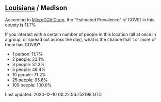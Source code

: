 
## [Louisiana](/united-states/louisiana) / Madison

According to [MicroCOVID.org](http://microcovid.org),
the "Estimated Prevalence" of COVID in this county is 11.7%

If you interact with a certain number of people in this location
(all at once in a group, or spread out across the day), what is the chance that
1 or more of them has COVID?

- 1 person: 11.7%
- 2 people: 22.1%
- 3 people: 31.2%
- 5 people: 46.4%
- 10 people: 71.2%
- 25 people: 95.6%
- 100 people: 100.0%

Last updated: 2020-12-10 00:22:56.752198 UTC
